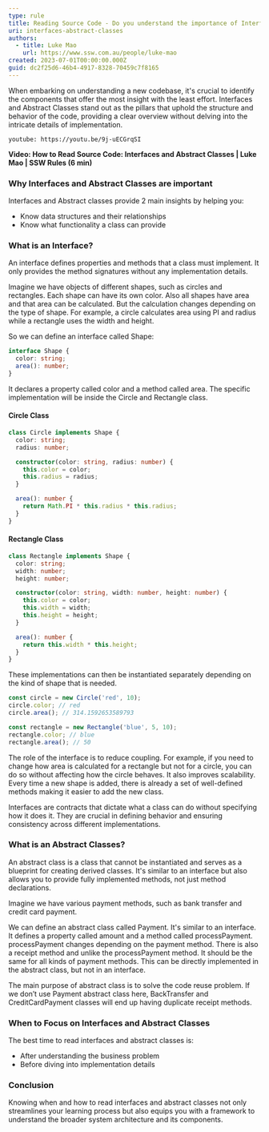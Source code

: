 ```yaml
---
type: rule
title: Reading Source Code - Do you understand the importance of Interfaces and Abstract Classes?
uri: interfaces-abstract-classes
authors:
  - title: Luke Mao
    url: https://www.ssw.com.au/people/luke-mao
created: 2023-07-01T00:00:00.000Z
guid: dc2f25d6-46b4-4917-8328-70459c7f8165
---
```


When embarking on understanding a new codebase, it's crucial to identify the components that offer the most insight with the least effort. Interfaces and Abstract Classes stand out as the pillars that uphold the structure and behavior of the code, providing a clear overview without delving into the intricate details of implementation.

<!--endintro-->

`youtube: https://youtu.be/9j-uECGrqSI`

**Video: How to Read Source Code: Interfaces and Abstract Classes | Luke Mao | SSW Rules (6 min)**

### Why Interfaces and Abstract Classes are important
Interfaces and Abstract classes provide 2 main insights by helping you:
- Know data structures and their relationships​
- Know what functionality a class can provide

### What is an Interface?

An interface defines properties and methods that a class must implement. It only provides the method signatures without any implementation details.​

Imagine we have objects of different shapes, such as circles and rectangles. Each shape can have its own color. Also all shapes have area and that area can be calculated. But the calculation changes depending on the type of shape. For example, a circle calculates area using PI and radius while a rectangle uses the width and height.​

So we can define an interface called Shape:

```typescript
interface Shape {
  color: string;
  area(): number;
}
```

It declares a property called color and a method called area. The specific implementation will be inside the Circle and Rectangle class.​

#### Circle Class
```typescript
class Circle implements Shape {
  color: string;
  radius: number;

  constructor(color: string, radius: number) {
    this.color = color;
    this.radius = radius;
  }

  area(): number {
    return Math.PI * this.radius * this.radius;
  }
}
```

#### Rectangle Class
```typescript
class Rectangle implements Shape {
  color: string;
  width: number;
  height: number;

  constructor(color: string, width: number, height: number) {
    this.color = color;
    this.width = width;
    this.height = height;
  }

  area(): number {
    return this.width * this.height;
  }
}
```

These implementations can then be instantiated separately depending on the kind of shape that is needed.

```typescript
const circle = new Circle('red', 10);
circle.color; // red
circle.area(); // 314.1592653589793

const rectangle = new Rectangle('blue', 5, 10);
rectangle.color; // blue
rectangle.area(); // 50
```

The role of the interface is to reduce coupling. For example, if you need to change how area is calculated for a rectangle but not for a circle, you can do so without affecting how the circle behaves. It also improves scalability. Every time a new shape is added, there is already a set of well-defined methods making it easier to add the new class.​

Interfaces are contracts that dictate what a class can do without specifying how it does it. They are crucial in defining behavior and ensuring consistency across different implementations.

### What is an Abstract Classes?

An abstract class is a class that cannot be instantiated and serves as a blueprint for creating derived classes. It's similar to an interface but also allows you to provide fully implemented methods, not just method declarations.​

Imagine we have various payment methods, such as bank transfer and credit card payment. ​

We can define an abstract class called Payment. It's similar to an interface. It defines a property called amount and a method called processPayment. processPayment changes depending on the payment method. There is also a receipt method and unlike the processPayment method. It should be the same for all kinds of payment methods. This can be directly implemented in the abstract class, but not in an interface.​

The main purpose of abstract class is to solve the code reuse problem. If we don’t use Payment abstract class here, BackTransfer and CreditCardPayment classes will end up having duplicate receipt methods.​

### When to Focus on Interfaces and Abstract Classes
The best time to read interfaces and abstract classes is:
- After understanding the business problem​
- Before diving into implementation details

### Conclusion
Knowing when and how to read interfaces and abstract classes not only streamlines your learning process but also equips you with a framework to understand the broader system architecture and its components.

